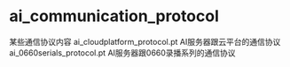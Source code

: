 # ai_communication_protocol
某些通信协议内容
ai_cloudplatform_protocol.pt AI服务器跟云平台的通信协议
ai_0660serials_protocol.pt AI服务器跟0660录播系列的通信协议

